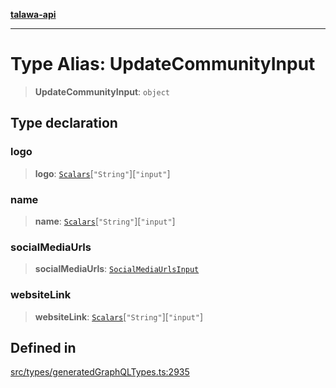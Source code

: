 [**talawa-api**](../../../README.md)

***

# Type Alias: UpdateCommunityInput

> **UpdateCommunityInput**: `object`

## Type declaration

### logo

> **logo**: [`Scalars`](Scalars.md)\[`"String"`\]\[`"input"`\]

### name

> **name**: [`Scalars`](Scalars.md)\[`"String"`\]\[`"input"`\]

### socialMediaUrls

> **socialMediaUrls**: [`SocialMediaUrlsInput`](SocialMediaUrlsInput.md)

### websiteLink

> **websiteLink**: [`Scalars`](Scalars.md)\[`"String"`\]\[`"input"`\]

## Defined in

[src/types/generatedGraphQLTypes.ts:2935](https://github.com/Suyash878/talawa-api/blob/f376d03c37e9acd046e7cc983947432c95f74442/src/types/generatedGraphQLTypes.ts#L2935)
